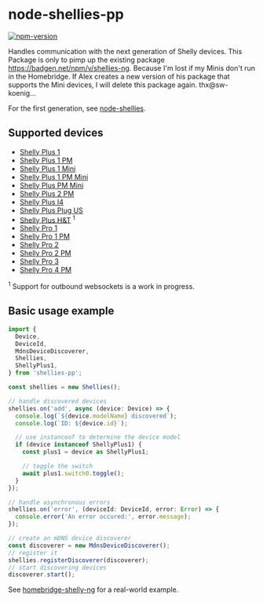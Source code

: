 # node-shellies-pp
[![npm-version](https://badgen.net/npm/v/shellies-pp)](https://www.npmjs.com/package/shellies-pp)

Handles communication with the next generation of Shelly devices. This Package is only to pimp up the existing package https://badgen.net/npm/v/shellies-ng. Because I'm lost if my Minis don't run in the Homebridge.
If Alex creates a new version of his package that supports the Mini devices, I will delete this package again. thx@sw-koenig...

For the first generation, see [node-shellies](https://github.com/alexryd/node-shellies).

## Supported devices

* [Shelly Plus 1](https://shelly-api-docs.shelly.cloud/gen2/Devices/ShellyPlus1)
* [Shelly Plus 1 PM](https://shelly-api-docs.shelly.cloud/gen2/Devices/ShellyPlus1PM)
* [Shelly Plus 1 Mini](https://shelly-api-docs.shelly.cloud/gen2/Devices/ShellyPlus1)
* [Shelly Plus 1 PM Mini](https://shelly-api-docs.shelly.cloud/gen2/Devices/ShellyPlus1PM)
* [Shelly Plus PM Mini](https://shelly-api-docs.shelly.cloud/gen2/Devices/ShellyPlusPMMini)
* [Shelly Plus 2 PM](https://shelly-api-docs.shelly.cloud/gen2/Devices/ShellyPlus2PM)
* [Shelly Plus I4](https://shelly-api-docs.shelly.cloud/gen2/Devices/ShellyPlusI4)
* [Shelly Plus Plug US](https://shelly-api-docs.shelly.cloud/gen2/Devices/ShellyPlugUS)
* [Shelly Plus H&T](https://shelly-api-docs.shelly.cloud/gen2/Devices/ShellyPlusHT) <sup>1</sup>
* [Shelly Pro 1](https://shelly-api-docs.shelly.cloud/gen2/Devices/ShellyPro1)
* [Shelly Pro 1 PM](https://shelly-api-docs.shelly.cloud/gen2/Devices/ShellyPro1PM)
* [Shelly Pro 2](https://shelly-api-docs.shelly.cloud/gen2/Devices/ShellyPro2)
* [Shelly Pro 2 PM](https://shelly-api-docs.shelly.cloud/gen2/Devices/ShellyPro2PM)
* [Shelly Pro 3](https://shelly-api-docs.shelly.cloud/gen2/Devices/ShellyPro3)
* [Shelly Pro 4 PM](https://shelly-api-docs.shelly.cloud/gen2/Devices/ShellyPro4PM)

<sup>1</sup> Support for outbound websockets is a work in progress.

## Basic usage example

```typescript
import {
  Device,
  DeviceId,
  MdnsDeviceDiscoverer,
  Shellies,
  ShellyPlus1,
} from 'shellies-pp';

const shellies = new Shellies();

// handle discovered devices
shellies.on('add', async (device: Device) => {
  console.log(`${device.modelName} discovered`);
  console.log(`ID: ${device.id}`);

  // use instanceof to determine the device model
  if (device instanceof ShellyPlus1) {
    const plus1 = device as ShellyPlus1;

    // toggle the switch
    await plus1.switch0.toggle();
  }
});

// handle asynchronous errors
shellies.on('error', (deviceId: DeviceId, error: Error) => {
  console.error('An error occured:', error.message);
});

// create an mDNS device discoverer
const discoverer = new MdnsDeviceDiscoverer();
// register it
shellies.registerDiscoverer(discoverer);
// start discovering devices
discoverer.start();
```

See [homebridge-shelly-ng]() for a real-world example.
